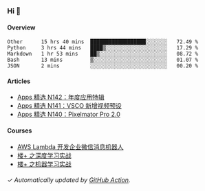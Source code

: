 ### Hi 👋

#### Overview

<!--START_SECTION:waka-->
```text
Other      15 hrs 40 mins  ██████████████████░░░░░░░   72.49 % 
Python     3 hrs 44 mins   ████▒░░░░░░░░░░░░░░░░░░░░   17.29 % 
Markdown   1 hr 53 mins    ██▒░░░░░░░░░░░░░░░░░░░░░░   08.72 % 
Bash       13 mins         ▒░░░░░░░░░░░░░░░░░░░░░░░░   01.07 % 
JSON       2 mins          ░░░░░░░░░░░░░░░░░░░░░░░░░   00.20 % 
```
<!--END_SECTION:waka-->

#### Articles

<!-- BLOG:START -->
- [Apps 精选 N142：年度应用特辑](http://huhuhang.com/post/product-hunt/product-hunt-n142)
- [Apps 精选 N141：VSCO 新增视频预设](http://huhuhang.com/post/product-hunt/product-hunt-n141)
- [Apps 精选 N140：Pixelmator Pro 2.0](http://huhuhang.com/post/product-hunt/product-hunt-n140)
<!-- BLOG:END -->

#### Courses

<!-- SYL:START -->
- [AWS Lambda 开发企业微信消息机器人](https://lanqiao.cn/courses/2868)
- [楼+ 之深度学习实战](https://lanqiao.cn/courses/2617)
- [楼+ 之机器学习实战](https://lanqiao.cn/courses/2616)
<!-- SYL:END -->

###### ✓ Automatically updated by [GitHub Action](https://github.com/huhuhang/huhuhang/actions).
